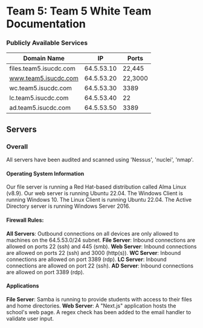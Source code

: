 # Team 5: Team 5 White Team Documentation

### Publicly Available Services

| Domain Name            | IP         | Ports       |
| ---------------------- | ---------- | ----------- |
| files.team5.isucdc.com | 64.5.53.10 | 22,445      |
| www.team5.isucdc.com   | 64.5.53.20 | 22,3000     |
| wc.team5.isucdc.com    | 64.5.53.30 | 3389        |
| lc.team5.isucdc.com    | 64.5.53.40 | 22          |
| ad.team5.isucdc.com    | 64.5.53.50 | 3389        |

## Servers
### Overall

All servers have been audited and scanned using 'Nessus', 'nuclei', 'nmap'.
#### Operating System Information

Our file server is running a Red Hat-based distribution called Alma Linux (v8.9).
Our web server is running Ubuntu 22.04.
The Windows Client is running Windows 10.
The Linux Client is running Ubuntu 22.04.
The Active Directory server is running Windows Server 2016.


#### Firewall Rules:
 
**All Servers**: Outbound connections on all devices are only allowed to machines on the 64.5.53.0/24 subnet.
**File Server**: Inbound connections are allowed on ports 22 (ssh) and 445 (smb).
**Web Server**: Inbound connections are allowed on ports 22 (ssh) and 3000 (http(s)).
**WC Server**: Inbound connections are allowed on port 3389 (rdp).
**LC Server**: Inbound connections are allowed on port 22 (ssh).
**AD Server**: Inbound connections are allowed on port 3389 (rdp).

#### Applications
**File Server**: Samba is running to provide students with access to their files and home directories.
**Web Server**: A "Next.js" application hosts the school's web page. A regex check has been added to the email handler to validate user input.
